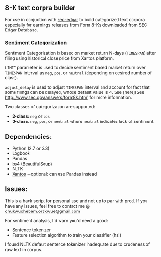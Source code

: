 ## 8-K text corpra builder

For use in conjuction with [sec-edgar](https://github.com/corakwue/sec-edgar) to build categorized text corpora 
especially for earnings releases from Form 8-Ks downloaded from SEC Edgar Database.

### Sentiment Categorization

Sentiment Categorization is based on market return N-days (`TIMESPAN`) after filing using historical close price from [Xantos](corakwue.github.io/xantos) platform.

`LIMIT` parameter is used to decide sentiment based market return over `TIMESPAN` interval as `neg`, `pos`, or `neutral` (depending on desired number of class).

`adjust_delay` is used to adjust `TIMESPAN` interval and account for fact that some filings can be delayed, whose default value is 4. See [here](See http://www.sec.gov/answers/form8k.htm) for more information.


Two classes of categorization are supported:

* **2-class:** `neg` or `pos`
* **3-class:** `neg`, `pos`, or `neutral` where `neutral` indicates lack of sentiment.

## Dependencies:
* Python (2.7 or 3.3)
* Logbook
* Pandas 
* bs4 (BeautifulSoup)
* NLTK
* [Xantos](corakwue.github.io/xantos) --optional: can use Pandas instead

## Issues:
This is a hack script for personal use and not up to par with prod.
If you have any issues, feel free to contact me @ chukwuchebem.orakwue@gmail.com

For sentiment analysis, I'd warn you'd need a good:

* Sentence tokenizer
* Feature selection algorithm to train your classifier (ha!) 

I found NLTK default sentence tokenizer inadequate due to crudeness of raw text in corpus.

